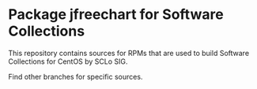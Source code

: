 # Package jfreechart for Software Collections

This repository contains sources for RPMs that are used
to build Software Collections for CentOS by SCLo SIG.

Find other branches for specific sources.
